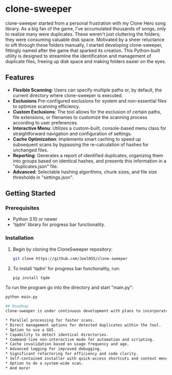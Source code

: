 # clone-sweeper

clone-sweeper started from a personal frustration with my Clone Hero song library. As a big fan of the game, I've accumulated thousands of songs, only to realize many were duplicates. These weren't just cluttering the folders; they were consuming valuable disk space. Motivated by a sheer reluctance to sift through these folders manually, I started developing clone-sweeper, fittingly named after the game that sparked its creation. This Python-built utility is designed to streamline the identification and management of duplicate files, freeing up disk space and making folders easier on the eyes.
## Features

- **Flexible Scanning**: Users can specify multiple paths or, by default, the current directory where clone-sweeper is executed.
- **Exclusions** Pre-configured exclusions for system and non-essential files to optimize scanning efficiency.
- **Custom Exclusions**: The tool allows for the exclusion of certain paths, file extensions, or filenames to customize the scanning process according to user preferences.
- **Interactive Menu**: Utilizes a custom-built, console-based menu class for straightforward navigation and configuration of settings.
- **Cache Optimization**: Implements smart caching to speed up subsequent scans by bypassing the re-calculation of hashes for unchanged files.
- **Reporting**: Generates a report of identified duplicates, organizing them into groups based on identical hashes, and presents this information in a "duplicates.json" file.
- **Advanced**: Selectable hashing algorithms, chunk sizes, and file size thresholds in "settings.json".

## Getting Started

### Prerequisites

- Python 3.10 or newer
- 'tqdm' library for progress bar functionality.

### Installation

1. Begin by cloning the CloneSweeper repository:

   ```bash
   git clone https://github.com/Joel055/clone-sweeper
2. To install 'tqdm' for progress bar functionality, run:

   ```bash
   pip install tqdm

To run the program go into the directory and start "main.py":
```bash
python main.py

## Roadmap
clone-sweeper is under continuous development with plans to incorporate:

* Parallel processing for faster scans.
* Direct management options for detected duplicates within the tool.
* Option to use a GUI.
* Capability to detect identical directories.
* Command-line non-interactive mode for automation and scripting.
* Cache invalidation based on usage frequency and age.
* Advanced logging for improved debugging.
* Significant refactoring for efficiency and code clarity.
* Self-contained installer with quick-access shortcuts and context menu integration.
* Option to do a system-wide scan.
* And more!
